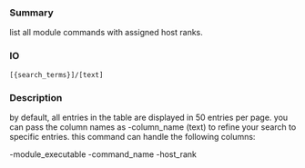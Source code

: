 ### Summary ###

list all module commands with assigned host ranks.

### IO ###

```[{search_terms}]/[text]```

### Description ###

by default, all entries in the table are displayed in 50 entries per page. you can pass the column names as -column_name (text) to refine your search to specific entries. this command can handle the following columns:

-module_executable
-command_name
-host_rank
